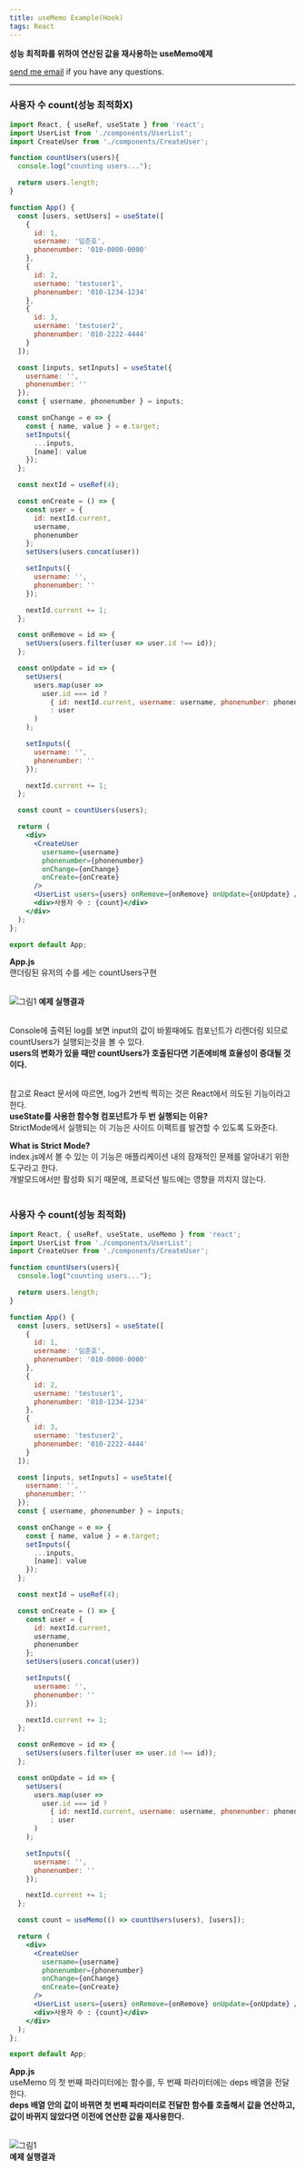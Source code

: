 ```yaml
---
title: useMemo Example(Hook)
tags: React
---
```


**성능 최적화를 위하여 연산된 값을 재사용하는 useMemo예제**  

[send me email](mailto:jewel7492@gmail.com) if you have any questions.

<!--more-->

---

### 사용자 수 count(성능 최적화X)   

```jsx
import React, { useRef, useState } from 'react';
import UserList from './components/UserList';
import CreateUser from './components/CreateUser';

function countUsers(users){
  console.log("counting users...");

  return users.length;
}

function App() {
  const [users, setUsers] = useState([
    {
      id: 1,
      username: '임준호',
      phonenumber: '010-0000-0000'
    },
    {
      id: 2,
      username: 'testuser1',
      phonenumber: '010-1234-1234'
    },
    {
      id: 3,
      username: 'testuser2',
      phonenumber: '010-2222-4444'
    }
  ]);

  const [inputs, setInputs] = useState({
    username: '',
    phonenumber: ''
  });
  const { username, phonenumber } = inputs;

  const onChange = e => {
    const { name, value } = e.target;
    setInputs({
      ...inputs,
      [name]: value
    });
  };

  const nextId = useRef(4);

  const onCreate = () => {
    const user = {
      id: nextId.current,
      username,
      phonenumber
    };
    setUsers(users.concat(user))

    setInputs({
      username: '',
      phonenumber: ''
    });

    nextId.current += 1;
  };

  const onRemove = id => {
    setUsers(users.filter(user => user.id !== id));
  };

  const onUpdate = id => {
    setUsers(
      users.map(user =>
        user.id === id ?
          { id: nextId.current, username: username, phonenumber: phonenumber }
          : user
      )
    );

    setInputs({
      username: '',
      phonenumber: ''
    });

    nextId.current += 1;
  };

  const count = countUsers(users);

  return (
    <div>
      <CreateUser
        username={username}
        phonenumber={phonenumber}
        onChange={onChange}
        onCreate={onCreate}
      />
      <UserList users={users} onRemove={onRemove} onUpdate={onUpdate} />
      <div>사용자 수 : {count}</div>
    </div>
  );
};

export default App;
```
**App.js**  
랜더링된 유저의 수를 세는 countUsers구현  
<br />

![그림1](/assets/React/post13_useMemo_ex/1.PNG)
**예제 실행결과**  
<br />

Console에 출력된 log를 보면 input의 값이 바뀔때에도 컴포넌트가 리렌더링 되므로 countUsers가 실행되는것을 볼 수 있다.  
**users의 변화가 있을 때만 countUsers가 호출된다면 기존에비해 효율성이 증대될 것이다.**  
<br />  

참고로 React 문서에 따르면, log가 2번씩 찍히는 것은 React에서 의도된 기능이라고 한다.  
**useState를 사용한 함수형 컴포넌트가 두 번 실행되는 이유?**  
StrictMode에서 실행되는 이 기능은 사이드 이펙트를 발견할 수 있도록 도와준다.  

**What is Strict Mode?**  
index.js에서 볼 수 있는 이 기능은 애플리케이션 내의 잠재적인 문제를 알아내기 위한 도구라고 한다.  
개발모드에서만 활성화 되기 때문에, 프로덕션 빌드에는 영향을 끼치지 않는다.  
<br />

### 사용자 수 count(성능 최적화)   

```jsx
import React, { useRef, useState, useMemo } from 'react';
import UserList from './components/UserList';
import CreateUser from './components/CreateUser';

function countUsers(users){
  console.log("counting users...");

  return users.length;
}

function App() {
  const [users, setUsers] = useState([
    {
      id: 1,
      username: '임준호',
      phonenumber: '010-0000-0000'
    },
    {
      id: 2,
      username: 'testuser1',
      phonenumber: '010-1234-1234'
    },
    {
      id: 3,
      username: 'testuser2',
      phonenumber: '010-2222-4444'
    }
  ]);

  const [inputs, setInputs] = useState({
    username: '',
    phonenumber: ''
  });
  const { username, phonenumber } = inputs;

  const onChange = e => {
    const { name, value } = e.target;
    setInputs({
      ...inputs,
      [name]: value
    });
  };

  const nextId = useRef(4);

  const onCreate = () => {
    const user = {
      id: nextId.current,
      username,
      phonenumber
    };
    setUsers(users.concat(user))

    setInputs({
      username: '',
      phonenumber: ''
    });

    nextId.current += 1;
  };

  const onRemove = id => {
    setUsers(users.filter(user => user.id !== id));
  };

  const onUpdate = id => {
    setUsers(
      users.map(user =>
        user.id === id ?
          { id: nextId.current, username: username, phonenumber: phonenumber }
          : user
      )
    );

    setInputs({
      username: '',
      phonenumber: ''
    });

    nextId.current += 1;
  };

  const count = useMemo(() => countUsers(users), [users]);

  return (
    <div>
      <CreateUser
        username={username}
        phonenumber={phonenumber}
        onChange={onChange}
        onCreate={onCreate}
      />
      <UserList users={users} onRemove={onRemove} onUpdate={onUpdate} />
      <div>사용자 수 : {count}</div>
    </div>
  );
};

export default App;
```
**App.js**  
useMemo 의 첫 번째 파라미터에는 함수를, 두 번째 파라미터에는 deps 배열을 전달한다.  
**deps 배열 안의 값이 바뀌면 첫 번째 파라미터로 전달한 함수를 호출해서 값을 연산하고, 값이 바뀌지 않았다면 이전에 연산한 값을 재사용한다.**  
<br />

![그림1](/assets/React/post13_useMemo_ex/2.PNG)  
**예제 실행결과**  